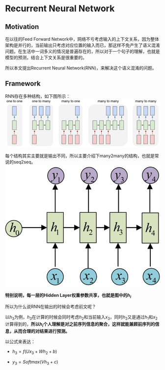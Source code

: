# Recurrent Neural Network

## Motivation
在以往的Feed Forward Network中，网络不亏考虑输入的上下文关系，因为整体架构是并行的，当前输出只考虑对应位置的输入而已，那这样不免产生了语义混淆问题。在生活中一词多义的情况是普遍存在的，所以对于一个句子的理解，也就是模型的预测，结合上下文关系是很重要的。

所以本文提出Recurrent Neural Network(RNN)，来解决这个语义混淆的问题。

## Framework
RNN存在多种结构，如下图所示：
![](pic/rnn_mu.png)

每个结构其实主要就是输出不同，所以主要介绍下many2many的结构，也就是常说的seq2seq。
![](pic/RNN.png)

**特别说明，每一层的Hidden Layer权重参数共享，也就是图中的$h_i$**

所以为什么说RNN在输出的时候会考虑前文呢？

以$h_3$为例，$h_3$在计算的时候会同时考虑$h_2$和当前输入$x_3$，同时$h_2$又是通过$h_1$和$x_2$计算得到的，**所以$h_i$个人理解是对之前序列信息的聚合，这样就能兼顾前序列的信息，从而合理的对结果进行预测。**

以公式来表达：
* $h_3 = f(Ux_3 + Wh_2 + b)$

* $y_3 = Softmax(Vh_3 + c)$

